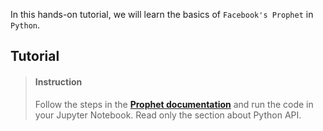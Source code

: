 

In this hands-on tutorial, we will learn the basics of `Facebook's Prophet` in `Python`.

## Tutorial


> #### Instruction
> Follow the steps in the [**Prophet documentation**](https://facebook.github.io/prophet/docs/quick_start.html#python-api) and run the code in your Jupyter Notebook. Read only the section about Python API.